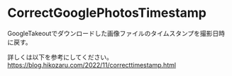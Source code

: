 # CorrectGooglePhotosTimestamp
GoogleTakeoutでダウンロードした画像ファイルのタイムスタンプを撮影日時に戻す。

詳しくは以下を参考にしてください。
https://blog.hikozaru.com/2022/11/correcttimestamp.html
